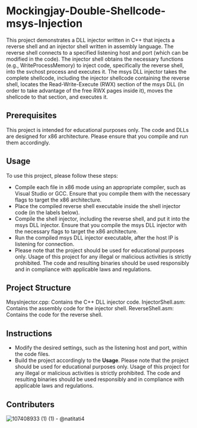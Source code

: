 # Mockingjay-Double-Shellcode-msys-Injection

This project demonstrates a DLL injector written in C++ that injects a reverse shell and an injector shell written in assembly language. The reverse shell connects to a specified listening host and port (which can be modified in the code). The injector shell obtains the necessary functions (e.g., WriteProcessMemory) to inject code, specifically the reverse shell, into the svchost process and executes it. The msys DLL injector takes the complete shellcode, including the injector shellcode containing the reverse shell, locates the Read-Write-Execute (RWX) section of the msys DLL (in order to take advantage of the free RWX pages inside it), moves the shellcode to that section, and executes it.

## Prerequisites
This project is intended for educational purposes only.
The code and DLLs are designed for x86 architecture. Please ensure that you compile and run them accordingly.

## Usage
To use this project, please follow these steps:

- Compile each file in x86 mode using an appropriate compiler, such as Visual Studio or GCC. Ensure that you compile them with the necessary flags to target the x86 architecture.
- Place the compiled reverse shell executable inside the shell injector code (in the labels below).
- Compile the shell injector, including the reverse shell, and put it into the msys DLL injector. Ensure that you compile the msys DLL injector with the necessary flags to target the x86 architecture.
- Run the compiled msys DLL injector executable, after the host IP is listening for connection.
- Please note that the project should be used for educational purposes only. Usage of this project for any illegal or malicious activities is strictly prohibited. The code and resulting binaries should be used responsibly and in compliance with applicable laws and regulations.

## Project Structure
MsysInjector.cpp: Contains the C++ DLL injector code.
InjectorShell.asm: Contains the assembly code for the injector shell.
ReverseShell.asm: Contains the code for the reverse shell.

## Instructions
- Modify the desired settings, such as the listening host and port, within the code files.
- Build the project accordingly to the **Usage**.
Please note that the project should be used for educational purposes only. Usage of this project for any illegal or malicious activities is strictly prohibited. The code and resulting binaries should be used responsibly and in compliance with applicable laws and regulations.

## Contributers
![107408933 (1) (1)](https://github.com/r1TOASTER/Mockingjay-Double-Shellcode-msys-Dll-Injection/assets/71131606/835a76fb-44ef-4c1e-8830-dcd3614e805d) - @natitati4

